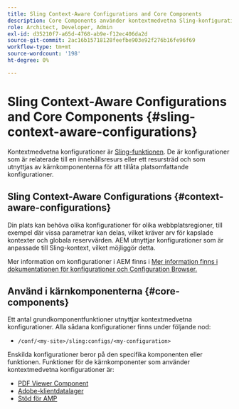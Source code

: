 ```yaml
---
title: Sling Context-Aware Configurations and Core Components
description: Core Components använder kontextmedvetna Sling-konfigurationer för vissa funktioner
role: Architect, Developer, Admin
exl-id: d35210f7-a65d-4768-ab9e-f12ec406da2d
source-git-commit: 2ac16b15718128feefbe903e92f276b16fe96f69
workflow-type: tm+mt
source-wordcount: '198'
ht-degree: 0%

---
```


# Sling Context-Aware Configurations and Core Components {#sling-context-aware-configurations}

Kontextmedvetna konfigurationer är [Sling-funktionen](https://sling.apache.org/documentation/bundles/context-aware-configuration/context-aware-configuration.html). De är konfigurationer som är relaterade till en innehållsresurs eller ett resursträd och som utnyttjas av kärnkomponenterna för att tillåta platsomfattande konfigurationer.

## Sling Context-Aware Configurations {#context-aware-configurations}

Din plats kan behöva olika konfigurationer för olika webbplatsregioner, till exempel där vissa parametrar kan delas, vilket kräver arv för kapslade kontexter och globala reservvärden. AEM utnyttjar konfigurationer som är anpassade till Sling-kontext, vilket möjliggör detta.

Mer information om konfigurationer i AEM finns i [Mer information finns i dokumentationen för konfigurationer och Configuration Browser.](https://experienceleague.adobe.com/docs/experience-manager-cloud-service/implementing/developing/configurations.html)

## Använd i kärnkomponenterna {#core-components}

Ett antal grundkomponentfunktioner utnyttjar kontextmedvetna konfigurationer. Alla sådana konfigurationer finns under följande nod:

* `/conf/<my-site>/sling:configs/<my-configuration>`

Enskilda konfigurationer beror på den specifika komponenten eller funktionen. Funktioner för de kärnkomponenter som använder kontextmedvetna konfigurationer är:

* [PDF Viewer Component](https://github.com/adobe/aem-core-wcm-components/tree/master/content/src/content/jcr_root/apps/core/wcm/components/pdfviewer/v1/pdfviewer#context-aware-config)
* [Adobe-klientdatalager](/help/developing/data-layer/overview.md#installation-activation)
* [Stöd för AMP](https://github.com/adobe/aem-core-wcm-components/tree/master/extensions/amp)

